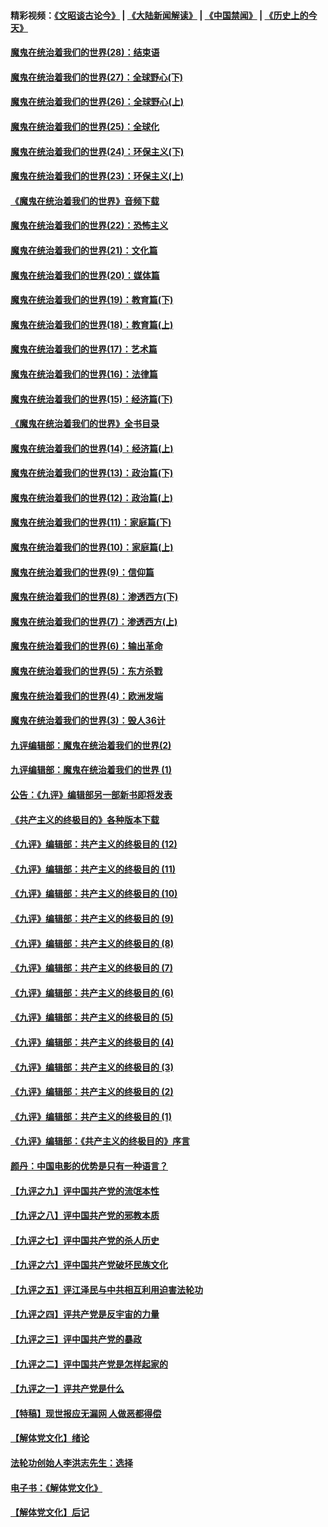 #### 精彩视频：[《文昭谈古论今》](https://github.com/gfw-breaker/wenzhao) | [《大陆新闻解读》](https://github.com/gfw-breaker/ntdtv-comedy) | [《中国禁闻》](https://github.com/gfw-breaker/ntdtv-news) | [《历史上的今天》](https://github.com/gfw-breaker/today-in-history) 

#### [魔鬼在统治着我们的世界(28)：结束语](../pages/nsc422/n10936246.md?t=02011830) 

#### [魔鬼在统治着我们的世界(27)：全球野心(下)](../pages/nsc422/n10928319.md?t=02011830) 

#### [魔鬼在统治着我们的世界(26)：全球野心(上)](../pages/nsc422/n10900318.md?t=02011830) 

#### [魔鬼在统治着我们的世界(25)：全球化](../pages/nsc422/n10788205.md?t=02011830) 

#### [魔鬼在统治着我们的世界(24)：环保主义(下)](../pages/nsc422/n10695307.md?t=02011830) 

#### [魔鬼在统治着我们的世界(23)：环保主义(上)](../pages/nsc422/n10688613.md?t=02011830) 

#### [《魔鬼在统治着我们的世界》音频下载](../pages/nsc422/n10635553.md?t=02011830) 

#### [魔鬼在统治着我们的世界(22)：恐怖主义](../pages/nsc422/n10614727.md?t=02011830) 

#### [魔鬼在统治着我们的世界(21)：文化篇](../pages/nsc422/n10597706.md?t=02011830) 

#### [魔鬼在统治着我们的世界(20)：媒体篇](../pages/nsc422/n10586579.md?t=02011830) 

#### [魔鬼在统治着我们的世界(19)：教育篇(下)](../pages/nsc422/n10564808.md?t=02011830) 

#### [魔鬼在统治着我们的世界(18)：教育篇(上)](../pages/nsc422/n10526970.md?t=02011830) 

#### [魔鬼在统治着我们的世界(17)：艺术篇](../pages/nsc422/n10499093.md?t=02011830) 

#### [魔鬼在统治着我们的世界(16)：法律篇](../pages/nsc422/n10485969.md?t=02011830) 

#### [魔鬼在统治着我们的世界(15)：经济篇(下)](../pages/nsc422/n10469975.md?t=02011830) 

#### [《魔鬼在统治着我们的世界》全书目录](../pages/nsc422/n10464261.md?t=02011830) 

#### [魔鬼在统治着我们的世界(14)：经济篇(上)](../pages/nsc422/n10457370.md?t=02011830) 

#### [魔鬼在统治着我们的世界(13)：政治篇(下)](../pages/nsc422/n10448270.md?t=02011830) 

#### [魔鬼在统治着我们的世界(12)：政治篇(上)](../pages/nsc422/n10444576.md?t=02011830) 

#### [魔鬼在统治着我们的世界(11)：家庭篇(下)](../pages/nsc422/n10440961.md?t=02011830) 

#### [魔鬼在统治着我们的世界(10)：家庭篇(上)](../pages/nsc422/n10435448.md?t=02011830) 

#### [魔鬼在统治着我们的世界(9)：信仰篇](../pages/nsc422/n10432159.md?t=02011830) 

#### [魔鬼在统治着我们的世界(8)：渗透西方(下)](../pages/nsc422/n10429603.md?t=02011830) 

#### [魔鬼在统治着我们的世界(7)：渗透西方(上)](../pages/nsc422/n10426013.md?t=02011830) 

#### [魔鬼在统治着我们的世界(6)：输出革命](../pages/nsc422/n10421536.md?t=02011830) 

#### [魔鬼在统治着我们的世界(5)：东方杀戮](../pages/nsc422/n10417707.md?t=02011830) 

#### [魔鬼在统治着我们的世界(4)：欧洲发端](../pages/nsc422/n10414890.md?t=02011830) 

#### [魔鬼在统治着我们的世界(3)：毁人36计](../pages/nsc422/n10411583.md?t=02011830) 

#### [九评编辑部：魔鬼在统治着我们的世界(2)](../pages/nsc422/n10410036.md?t=02011830) 

#### [九评编辑部：魔鬼在统治着我们的世界 (1)](../pages/nsc422/n10406825.md?t=02011830) 

#### [公告：《九评》编辑部另一部新书即将发表](../pages/nsc422/n10405104.md?t=02011830) 

#### [《共产主义的终极目的》各种版本下载](../pages/nsc422/n10022138.md?t=02011830) 

#### [《九评》编辑部：共产主义的终极目的 (12)](../pages/nsc422/n9933272.md?t=02011830) 

#### [《九评》编辑部：共产主义的终极目的 (11)](../pages/nsc422/n9924973.md?t=02011830) 

#### [《九评》编辑部：共产主义的终极目的 (10)](../pages/nsc422/n9920883.md?t=02011830) 

#### [《九评》编辑部：共产主义的终极目的 (9)](../pages/nsc422/n9916363.md?t=02011830) 

#### [《九评》编辑部：共产主义的终极目的 (8)](../pages/nsc422/n9912488.md?t=02011830) 

#### [《九评》编辑部：共产主义的终极目的 (7)](../pages/nsc422/n9901176.md?t=02011830) 

#### [《九评》编辑部：共产主义的终极目的 (6)](../pages/nsc422/n9899359.md?t=02011830) 

#### [《九评》编辑部：共产主义的终极目的 (5)](../pages/nsc422/n9893174.md?t=02011830) 

#### [《九评》编辑部：共产主义的终极目的 (4)](../pages/nsc422/n9891246.md?t=02011830) 

#### [《九评》编辑部：共产主义的终极目的 (3)](../pages/nsc422/n9879879.md?t=02011830) 

#### [《九评》编辑部：共产主义的终极目的 (2)](../pages/nsc422/n9876205.md?t=02011830) 

#### [《九评》编辑部：共产主义的终极目的 (1)](../pages/nsc422/n9865857.md?t=02011830) 

#### [《九评》编辑部：《共产主义的终极目的》序言](../pages/nsc422/n9862666.md?t=02011830) 

#### [颜丹：中国电影的优势是只有一种语言？](../pages/nsc422/n9583062.md?t=02011830) 

#### [【九评之九】评中国共产党的流氓本性](../pages/nsc422/n737542.md?t=02011830) 

#### [【九评之八】评中国共产党的邪教本质](../pages/nsc422/n735942.md?t=02011830) 

#### [【九评之七】评中国共产党的杀人历史](../pages/nsc422/n733806.md?t=02011830) 

#### [【九评之六】评中国共产党破坏民族文化](../pages/nsc422/n731667.md?t=02011830) 

#### [【九评之五】评江泽民与中共相互利用迫害法轮功](../pages/nsc422/n730058.md?t=02011830) 

#### [【九评之四】评共产党是反宇宙的力量](../pages/nsc422/n727814.md?t=02011830) 

#### [【九评之三】评中国共产党的暴政](../pages/nsc422/n725597.md?t=02011830) 

#### [【九评之二】评中国共产党是怎样起家的](../pages/nsc422/n723946.md?t=02011830) 

#### [【九评之一】评共产党是什么](../pages/nsc422/n722529.md?t=02011830) 

#### [【特稿】现世报应无漏网 人做恶都得偿](../pages/nsc422/n4215167.md?t=02011830) 

#### [【解体党文化】绪论](../pages/nsc422/n1449356.md?t=02011830) 

#### [法轮功创始人李洪志先生：选择](../pages/nsc422/n3580738.md?t=02011830) 

#### [电子书：《解体党文化》](../pages/nsc422/n1573484.md?t=02011830) 

#### [【解体党文化】后记](../pages/nsc422/n1531999.md?t=02011830) 


